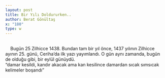 ```yaml
---
layout: post
title: Bir Yılı Doldururken..
author: Berat Gönültaş
x: "180"
type: w
---
```

<br/>
&nbsp;&nbsp;&nbsp;&nbsp;Bugün 25 Zilhicce 1438. Bundan tam bir yıl önce, 1437 yılının Zilhicce ayının 25. günü, Ceriha’da ilk yazı yayımlandı. O gün aynı zamanda, bugün de olduğu gibi, bir eylül günüydü.

<br/>
“damar kesildi, kandır akacak  
ama kan kesilince damardan sıcak  
sımsıcak kelimeler boşandı”  
